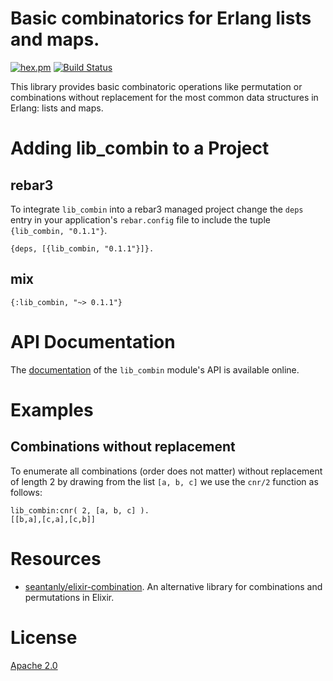 # Basic combinatorics for Erlang lists and maps.

[![hex.pm](https://img.shields.io/hexpm/v/lib_combin.svg?style=flat-square)](https://hex.pm/packages/lib_combin) [![Build Status](https://travis-ci.org/joergen7/lib_combin.svg?branch=dev)](https://travis-ci.org/joergen7/lib_combin)

This library provides basic combinatoric operations like permutation or combinations without replacement for the most common data structures in Erlang: lists and maps.

# Adding lib_combin to a Project

## rebar3

To integrate `lib_combin` into a rebar3 managed project change the `deps` entry in your application's `rebar.config` file to include the tuple `{lib_combin, "0.1.1"}`.

    {deps, [{lib_combin, "0.1.1"}]}.

## mix

    {:lib_combin, "~> 0.1.1"}

# API Documentation

The [documentation](https://cuneiform-lang.org/man/lib_combin/index.html) of the `lib_combin` module's API is available online.

# Examples

## Combinations without replacement

To enumerate all combinations (order does not matter) without replacement of length 2 by drawing from the list `[a, b, c]` we use the `cnr/2` function as follows:

    lib_combin:cnr( 2, [a, b, c] ).
    [[b,a],[c,a],[c,b]]


# Resources

- [seantanly/elixir-combination](https://github.com/seantanly/elixir-combination). An alternative library for combinations and permutations in Elixir.


# License

[Apache 2.0](https://www.apache.org/licenses/LICENSE-2.0.html)